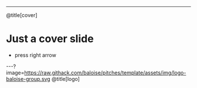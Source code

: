 ---
@title[cover]
# Just a cover slide
- press right arrow

---?image=https://raw.githack.com/baloise/pitches/template/assets/img/logo-baloise-group.svg
@title[logo]

